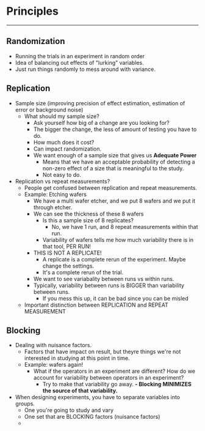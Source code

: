 # Principles
---
## Randomization
- Running the trials in an experiment in random order
- Idea of balancing out effects of "lurking" variables.
- Just run things randomly to mess around with variance.

## Replication
- Sample size (improving precision of effect estimation, estimation of error or background noise)
	- What should my sample size?
		- Ask yourself how big of a change are you looking for?
		- The bigger the change, the less of amount of testing you have to do.
		- How much does it cost?
		- Can impact randomization.
		- We want enough of a sample size that gives us **Adequate Power**
			- Means that we have an acceptable probability of detecting a non-zero effect of a size that is meaningful to the study.
			- Not easy to do.
- Replication vs repeat measurements?
	- People get confused between replication and repeat measurements.
	- Example: Etching wafers
		- We have a multi wafer etcher, and we put 8 wafers and we put it through etcher.
		- We can see the thickness of these 8 wafers
			- Is this a sample size of 8 replicates?
				- No, we have 1 run, and 8 repeat measurements within that run.
			- Variability of wafers tells me how much variability there is in that tool, PER RUN!
		- THIS IS NOT A REPLICATE!
			- A replicate is a complete rerun of the experiment. Maybe change the settings.
			- It's a complete rerun of the trial.
		- We want to see variabality between runs vs within runs. 
		- Typically, variability between runs is BIGGER than variability between runs.
			- If you mess this up, it can be bad since you can be misled
	- Important distinction between REPLICATION and REPEAT MEASUREMENT

## Blocking
- Dealing with nuisance factors.
	- Factors that have impact on result, but theyre things we're not interested in studying at this point in time.
	- Example: wafers again!
		- What if the operators in an experiment are different? How do we account for variability between operators in an experiment?
			- Try to make that variability go away.
			**- Blocking MINIMIZES the source of that variability.**
- When designing experiments, you have to separate variables into groups.
	- One you're going to study and vary
	- One set that are BLOCKING factors (nuisance factors)
	- 